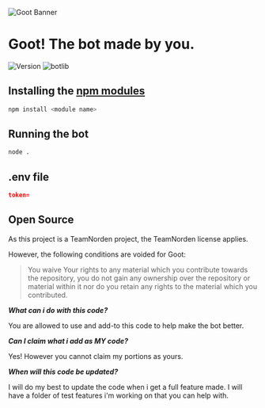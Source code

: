 <img src="assets/Goot-Banner.png" alt="Goot Banner"></img>

<h1>Goot! The bot made by you.</h1>


![Version](https://img.shields.io/badge/version-2.0.0-green.svg?cacheSeconds=2592000&style=for-the-badge)
![botlib](https://img.shields.io/badge/powered_by-discord.js-blue?style=for-the-badge)


## Installing the [npm modules](https://npmjs.com)

```sh
npm install <module name>
```

## Running the bot
```sh
node .
```

## .env file
```json
token=
```


## Open Source

As this project is a TeamNorden project, the TeamNorden license applies.

However, the following conditions are voided for Goot:
> You waive Your rights to any material which you contribute towards the repository, you do not gain any ownership over the repository or material within it nor do you retain any rights to the material which you contributed.

***What can i do with this code?***

You are allowed to use and add-to this code to help make the bot better.

***Can I claim what i add as MY code?***

Yes! However you cannot claim my portions as yours.

***When will this code be updated?***

I will do my best to update the code when i get a full feature made. I will have a folder of test features i'm working on that you can help with.

